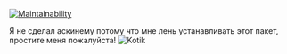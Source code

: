[![Maintainability](https://api.codeclimate.com/v1/badges/53a6083c886d217b54cc/maintainability)](https://codeclimate.com/github/dkshi/savosin-metodology-lab1/maintainability)

Я не сделал аскинему потому что мне лень устанавливать этот пакет, простите меня пожалуйста!
![Kotik](https://cool.klev.club/uploads/posts/2024-04/cool-klev-club-yxr8-p-prikolnie-kartinki-prosti-kot-7.jpg)
